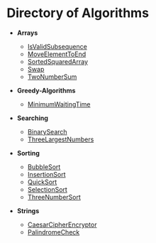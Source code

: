 # Directory of Algorithms

- **Arrays**
  - [IsValidSubsequence](Arrays/IsValidSubsequence.js)
  - [MoveElementToEnd](Arrays/MoveElementToEnd.js)
  - [SortedSquaredArray](Arrays/SortedSquaredArray.js)
  - [Swap](Arrays/Swap.js)
  - [TwoNumberSum](Arrays/TwoNumberSum.js)

- **Greedy-Algorithms**
  - [MinimumWaitingTime](Greedy-Algorithms/MinimumWaitingTime.js)

- **Searching**
  - [BinarySearch](Searching/BinarySearch.js)
  - [ThreeLargestNumbers](Searching/ThreeLargestNumbers.js)

- **Sorting**
  - [BubbleSort](Sorting/BubbleSort.js)
  - [InsertionSort](Sorting/InsertionSort.js)
  - [QuickSort](Sorting/QuickSort.js)
  - [SelectionSort](Sorting/SelectionSort.js)
  - [ThreeNumberSort](Sorting/ThreeNumberSort.js)

- **Strings**
  - [CaesarCipherEncryptor](Strings/CaesarCipherEncryptor.js)
  - [PalindromeCheck](Strings/PalindromeCheck.js)
